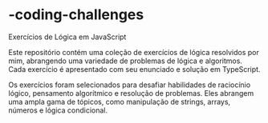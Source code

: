 # -coding-challenges

Exercícios de Lógica em JavaScript

Este repositório contém uma coleção de exercícios de lógica resolvidos por mim, abrangendo uma variedade de problemas de lógica e algoritmos. Cada exercício é apresentado com seu enunciado e solução em TypeScript.

Os exercícios foram selecionados para desafiar habilidades de raciocínio lógico, pensamento algorítmico e resolução de problemas. Eles abrangem uma ampla gama de tópicos, como manipulação de strings, arrays, números e lógica condicional.
